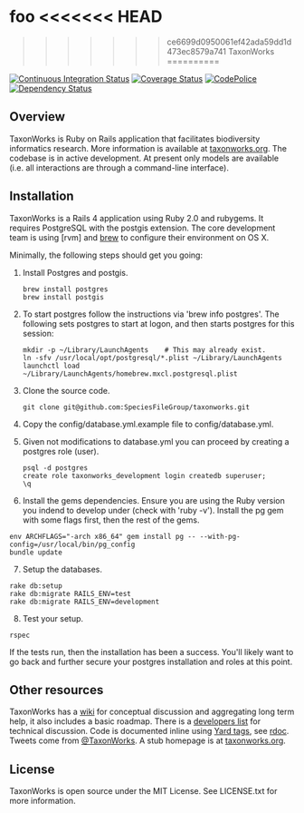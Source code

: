 foo
<<<<<<< HEAD
=======

>>>>>>> ce6699d0950061ef42ada59dd1d473ec8579a741
TaxonWorks
==========

[![Continuous Integration Status][1]][2]
[![Coverage Status][3]][4]
[![CodePolice][5]][6]
[![Dependency Status][7]][8]

Overview
--------

TaxonWorks is Ruby on Rails application that facilitates biodiversity informatics research.  More information is available at [taxonworks.org][13].  The codebase is in active development.  At present only models are available (i.e. all interactions are through a command-line interface).

Installation
------------

TaxonWorks is a Rails 4 application using Ruby 2.0 and rubygems.  It requires PostgreSQL with the postgis extension.  The core development team is using [rvm] and [brew][9] to configure their environment on OS X.  

Minimally, the following steps should get you going: 

1. Install Postgres and postgis.
  
   ``` 
   brew install postgres
   brew install postgis
   ```

2. To start postgres follow the instructions via 'brew info postgres'. The following sets postgres to start at logon, and then starts postgres for this session:

   ```  
   mkdir -p ~/Library/LaunchAgents    # This may already exist.   
   ln -sfv /usr/local/opt/postgresql/*.plist ~/Library/LaunchAgents
   launchctl load ~/Library/LaunchAgents/homebrew.mxcl.postgresql.plist
   ```
 
3. Clone the source code.

   ```
   git clone git@github.com:SpeciesFileGroup/taxonworks.git
   ```

4. Copy the config/database.yml.example file to config/database.yml.  

5. Given not modifications to database.yml you can proceed by creating a postgres role (user).

   ```
   psql -d postgres
   create role taxonworks_development login createdb superuser; 
   \q
   ```

6. Install the gems dependencies. Ensure you are using the Ruby version you indend to develop under (check with 'ruby -v'). Install the pg gem with some flags first, then the rest of the gems.

  ```
  env ARCHFLAGS="-arch x86_64" gem install pg -- --with-pg-config=/usr/local/bin/pg_config
  bundle update
  ```

7. Setup the databases.
 
  ``` 
  rake db:setup
  rake db:migrate RAILS_ENV=test
  rake db:migrate RAILS_ENV=development
  ```

8. Test your setup.

  ```
  rspec
  ```

If the tests run, then the installation has been a success.  You'll likely want to go back and further secure your postgres installation and roles at this point.

Other resources
---------------

TaxonWorks has a [wiki][11] for conceptual discussion and aggregating long term help, it also includes a basic roadmap. There is a [developers list][14] for technical discussion. Code is documented inline using [Yard tags][12], see [rdoc][10].  Tweets come from [@TaxonWorks][15].  A stub homepage is at [taxonworks.org][13].

License
-------

TaxonWorks is open source under the MIT License. See LICENSE.txt for more information.

[1]: https://secure.travis-ci.org/SpeciesFileGroup/taxonworks.png?branch=postgres
[2]: http://travis-ci.org/SpeciesFileGroup/taxonworks?branch=postgres
[3]: https://coveralls.io/repos/SpeciesFileGroup/taxonworks/badge.png?branch=postgres
[4]: https://coveralls.io/r/SpeciesFileGroup/taxonworks?branch=postgres
[5]: https://codeclimate.com/github/SpeciesFileGroup/taxonworks.png?branch=postgres
[6]: https://codeclimate.com/github/SpeciesFileGroup/taxonworks?branch=postgres
[7]: https://gemnasium.com/SpeciesFileGroup/taxonworks.png?branch=postgres
[8]: https://gemnasium.com/SpeciesFileGroup/taxonworks?branch=postgres
[9]: http://brew.sh/
[10]: http://rubydoc.info/github/SpeciesFileGroup/taxonworks/frames
[11]: http://wiki.taxonworks.org/
[12]: http://rdoc.info/gems/yard/file/docs/Tags.md
[13]: http://taxonworks.org
[14]: https://groups.google.com/forum/?hl=en#!forum/taxonworks-developers
[15]: https://twitter.com/taxonworks
